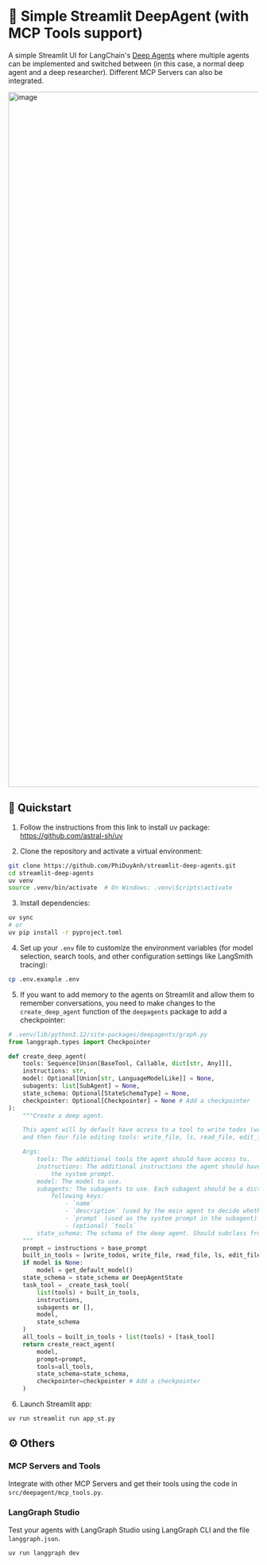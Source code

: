# 🤖 Simple Streamlit DeepAgent (with MCP Tools support) 

A simple Streamlit UI for LangChain's [Deep Agents](https://github.com/langchain-ai/deepagents/) where multiple agents can be implemented and switched between (in this case, a normal deep agent and a deep researcher). Different MCP Servers can also be integrated.

<img width="2559" height="1396" alt="image" src="https://github.com/user-attachments/assets/bf3599b4-22e1-4033-90c1-967f559ce029" />

## 🚀 Quickstart

1. Follow the instructions from this link to install uv package: https://github.com/astral-sh/uv

2. Clone the repository and activate a virtual environment:
```bash
git clone https://github.com/PhiDuyAnh/streamlit-deep-agents.git
cd streamlit-deep-agents
uv venv
source .venv/bin/activate  # On Windows: .venv\Scripts\activate
```

3. Install dependencies:
```bash
uv sync
# or
uv pip install -r pyproject.toml
```

4. Set up your `.env` file to customize the environment variables (for model selection, search tools, and other configuration settings like LangSmith tracing):
```bash
cp .env.example .env
```

5. If you want to add memory to the agents on Streamlit and allow them to remember conversations, you need to make changes to the `create_deep_agent` function of the `deepagents` package to add a checkpointer:
```python
# .venv/lib/python3.12/site-packages/deepagents/graph.py
from langgraph.types import Checkpointer

def create_deep_agent(
    tools: Sequence[Union[BaseTool, Callable, dict[str, Any]]],
    instructions: str,
    model: Optional[Union[str, LanguageModelLike]] = None,
    subagents: list[SubAgent] = None,
    state_schema: Optional[StateSchemaType] = None,
    checkpointer: Optional[Checkpointer] = None # Add a checkpointer
):
    """Create a deep agent.

    This agent will by default have access to a tool to write todos (write_todos),
    and then four file editing tools: write_file, ls, read_file, edit_file.

    Args:
        tools: The additional tools the agent should have access to.
        instructions: The additional instructions the agent should have. Will go in
            the system prompt.
        model: The model to use.
        subagents: The subagents to use. Each subagent should be a dictionary with the
            following keys:
                - `name`
                - `description` (used by the main agent to decide whether to call the sub agent)
                - `prompt` (used as the system prompt in the subagent)
                - (optional) `tools`
        state_schema: The schema of the deep agent. Should subclass from DeepAgentState
    """
    prompt = instructions + base_prompt
    built_in_tools = [write_todos, write_file, read_file, ls, edit_file]
    if model is None:
        model = get_default_model()
    state_schema = state_schema or DeepAgentState
    task_tool = _create_task_tool(
        list(tools) + built_in_tools,
        instructions,
        subagents or [],
        model,
        state_schema
    )
    all_tools = built_in_tools + list(tools) + [task_tool]
    return create_react_agent(
        model,
        prompt=prompt,
        tools=all_tools,
        state_schema=state_schema,
        checkpointer=checkpointer # Add a checkpointer
    )
```

6. Launch Streamlit app:
```bash
uv run streamlit run app_st.py
```

## ⚙️ Others

### MCP Servers and Tools

Integrate with other MCP Servers and get their tools using the code in `src/deepagent/mcp_tools.py`.

### LangGraph Studio

Test your agents with LangGraph Studio using LangGraph CLI and the file `langgraph.json`.
```bash
uv run langgraph dev
```
